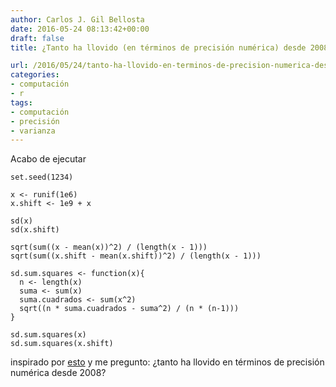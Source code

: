 ```yaml
---
author: Carlos J. Gil Bellosta
date: 2016-05-24 08:13:42+00:00
draft: false
title: ¿Tanto ha llovido (en términos de precisión numérica) desde 2008?

url: /2016/05/24/tanto-ha-llovido-en-terminos-de-precision-numerica-desde-2008/
categories:
- computación
- r
tags:
- computación
- precisión
- varianza
---
```


Acabo de ejecutar



    set.seed(1234)

    x <- runif(1e6)
    x.shift <- 1e9 + x

    sd(x)
    sd(x.shift)

    sqrt(sum((x - mean(x))^2) / (length(x - 1)))
    sqrt(sum((x.shift - mean(x.shift))^2) / (length(x - 1)))

    sd.sum.squares <- function(x){
      n <- length(x)
      suma <- sum(x)
      suma.cuadrados <- sum(x^2)
      sqrt((n * suma.cuadrados - suma^2) / (n * (n-1)))
    }

    sd.sum.squares(x)
    sd.sum.squares(x.shift)



inspirado por [esto](http://www.johndcook.com/blog/2008/09/26/comparing-three-methods-of-computing-standard-deviation/) y me pregunto: ¿tanto ha llovido en términos de precisión numérica desde 2008?
